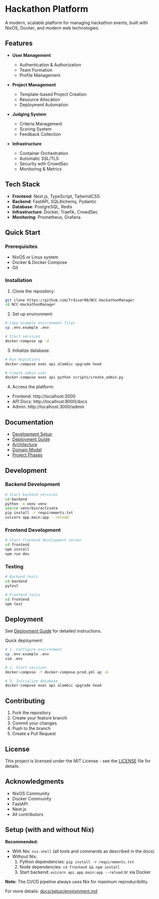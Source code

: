 # Hackathon Platform

A modern, scalable platform for managing hackathon events, built with NixOS, Docker, and modern web technologies.

## Features

- **User Management**
  - Authentication & Authorization
  - Team Formation
  - Profile Management

- **Project Management**
  - Template-based Project Creation
  - Resource Allocation
  - Deployment Automation

- **Judging System**
  - Criteria Management
  - Scoring System
  - Feedback Collection

- **Infrastructure**
  - Container Orchestration
  - Automatic SSL/TLS
  - Security with CrowdSec
  - Monitoring & Metrics

## Tech Stack

- **Frontend**: Next.js, TypeScript, TailwindCSS
- **Backend**: FastAPI, SQLAlchemy, Pydantic
- **Database**: PostgreSQL, Redis
- **Infrastructure**: Docker, Traefik, CrowdSec
- **Monitoring**: Prometheus, Grafana

## Quick Start

### Prerequisites
- NixOS or Linux system
- Docker & Docker Compose
- Git

### Installation

1. Clone the repository:
```bash
git clone https://github.com/fr4iser90/NCC-HackathonManager
cd NCC-HackathonManager
```

2. Set up environment:
```bash
# Copy example environment files
cp .env.example .env

# Start services
docker-compose up -d
```

3. Initialize database:
```bash
# Run migrations
docker-compose exec api alembic upgrade head

# Create admin user
docker-compose exec api python scripts/create_admin.py
```

4. Access the platform:
- Frontend: http://localhost:3000
- API Docs: http://localhost:8000/docs
- Admin: http://localhost:3000/admin

## Documentation

- [Development Setup](docs/setup/development.md)
- [Deployment Guide](docs/setup/deployment.md)
- [Architecture](docs/architecture/tech-stack.md)
- [Domain Model](docs/architecture/domain-model.md)
- [Project Phases](docs/planning/phases.md)

## Development

### Backend Development
```bash
# Start backend services
cd backend
python -m venv venv
source venv/bin/activate
pip install -r requirements.txt
uvicorn app.main:app --reload
```

### Frontend Development
```bash
# Start frontend development server
cd frontend
npm install
npm run dev
```

### Testing
```bash
# Backend tests
cd backend
pytest

# Frontend tests
cd frontend
npm test
```

## Deployment

See [Deployment Guide](docs/setup/deployment.md) for detailed instructions.

Quick deployment:
```bash
# 1. Configure environment
cp .env.example .env
vim .env

# 2. Start services
docker-compose -f docker-compose.prod.yml up -d

# 3. Initialize database
docker-compose exec api alembic upgrade head
```

## Contributing

1. Fork the repository
2. Create your feature branch
3. Commit your changes
4. Push to the branch
5. Create a Pull Request

## License

This project is licensed under the MIT License - see the [LICENSE](LICENSE) file for details.

## Acknowledgments

- NixOS Community
- Docker Community
- FastAPI
- Next.js
- All contributors

## Setup (with and without Nix)

**Recommended:**
- With Nix: `nix-shell` (all tools and commands as described in the docs)
- Without Nix:
  1. Python dependencies: `pip install -r requirements.txt`
  2. Node dependencies: `cd frontend && npm install`
  3. Start backend: `uvicorn api.app.main:app --reload` or via Docker

**Note:** The CI/CD pipeline always uses Nix for maximum reproducibility.

For more details: [docs/setup/environment.md](docs/setup/environment.md)
